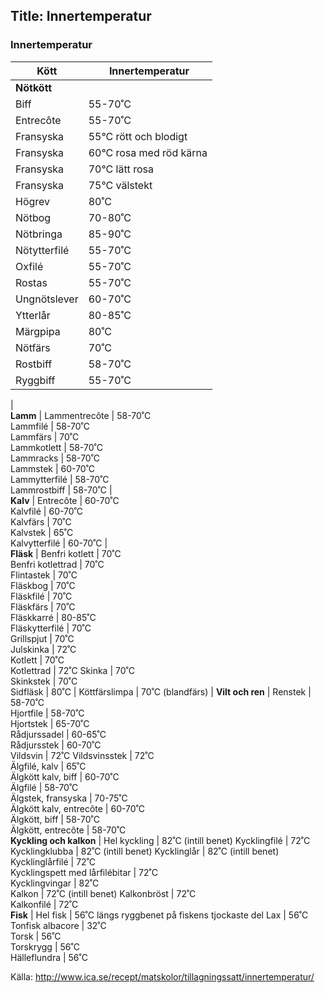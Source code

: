 Title: Innertemperatur
---

### Innertemperatur

Kött | Innertemperatur
-----------|---------
**Nötkött** | 
Biff	| 55-70˚C	
Entrecôte	| 55-70˚C	 
Fransyska	| 55°C rött och blodigt
Fransyska 	| 60°C rosa med röd kärna
Fransyska	| 70°C lätt rosa
Fransyska	| 75°C välstekt
Högrev	| 80˚C	 
Nötbog	| 70-80˚C	 
Nötbringa	| 85-90˚C	 
Nötytterfilé	| 55-70˚C	 
Oxfilé	| 55-70˚C	 
Rostas	| 55-70˚C	 
Ungnötslever   	| 60-70˚C	 
Ytterlår	| 80-85˚C	 
Märgpipa	| 80˚C	 
Nötfärs	| 70˚C	 
Rostbiff	| 58-70˚C	 
Ryggbiff	| 55-70˚C
| 	 
**Lamm** | 
Lammentrecôte   	| 58-70˚C 	 
Lammfilé	| 58-70˚C 	 
Lammfärs	| 70˚C	 
Lammkotlett	| 58-70˚C 	 
Lammracks	| 58-70˚C 	 
Lammstek 	| 60-70˚C 	 
Lammytterfilé	| 58-70˚C	 
Lammrostbiff	| 58-70˚C
| 	 
**Kalv** | 
Entrecôte	| 60-70˚C	
Kalvfilé	| 60-70˚C	
Kalvfärs	| 70˚C	 
Kalvstek	| 65˚C	 
Kalvytterfilé	| 60-70˚C
| 	 
**Fläsk** | 
Benfri kotlett 	| 70˚C	 
Benfri kotlettrad	| 70˚C	 
Flintastek	| 70˚C	 
Fläskbog	| 70˚C	 
Fläskfilé 	| 70˚C	 
Fläskfärs	| 70˚C	 
Fläskkarré	| 80-85˚C 	 
Fläskytterfilé	| 70˚C	 
Grillspjut	| 70˚C	 
Julskinka	| 72˚C	 
Kotlett	| 70˚C 	 
Kotlettrad | 72˚C
Skinka 	| 70˚C	 
Skinkstek	| 70˚C	 
Sidfläsk | 80˚C
| 
Köttfärslimpa	| 70˚C	(blandfärs)
| 
**Vilt och ren** | 
Renstek	| 58-70˚C	 
Hjortfile 	| 58-70˚C	 
Hjortstek	| 65-70˚C	 
Rådjurssadel	| 60-65˚C	 
Rådjursstek	| 60-70˚C	 
Vildsvin	| 72˚C
Vildsvinsstek	| 72˚C	 
Älgfilé, kalv	| 65˚C	 
Älgkött kalv, biff	| 60-70˚C	
Älgfilé 	| 58-70˚C	 
Älgstek, fransyska	| 70-75˚C	 
Älgkött kalv, entrecôte	 | 60-70˚C	
Älgkött, biff	| 58-70˚C	 
Älgkött, entrecôte	| 58-70˚C	  
**Kyckling och kalkon** | 
Hel kyckling	| 82˚C	(intill benet) 
Kycklingfilé	| 72˚C	 
Kycklingklubba	| 82˚C	(intill benet)
Kycklinglår	| 82˚C	(intill benet)
Kycklinglårfilé	| 72˚C	 
Kycklingspett med lårfilébitar	| 72˚C	 
Kycklingvingar	| 82˚C	 
Kalkon	| 72˚C	(intill benet) 
Kalkonbröst	| 72˚C	 
Kalkonfilé	| 72˚C	
**Fisk** | 
Hel fisk	| 56˚C	längs ryggbenet på fiskens tjockaste del
Lax	| 56˚C	 
Tonfisk albacore	| 32˚C	 
Torsk	| 56˚C 	 
Torskrygg	| 56˚C	 
Hälleflundra | 56˚C

Källa: <http://www.ica.se/recept/matskolor/tillagningssatt/innertemperatur/>
